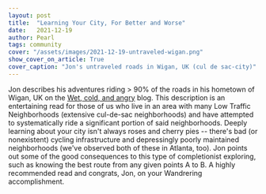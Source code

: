 ```yaml
---
layout: post
title:  "Learning Your City, For Better and Worse"
date:   2021-12-19
author: Pearl
tags: community
cover: "/assets/images/2021-12-19-untraveled-wigan.png"
show_cover_on_article: True
cover_caption: "Jon's untraveled roads in Wigan, UK (cul de sac-city)"
---
```


Jon describes his adventures riding > 90% of the roads in his hometown of Wigan, UK on the [Wet, cold, and angry](https://samuriinbred.wordpress.com/2021/12/19/end-of-a-wandrer-era/) blog. This description is an entertaining read for those of us who live in an area with many Low Traffic Neighborhoods (extensive cul-de-sac neighborhoods) and have attempted to systematically ride a significant portion of said neighborhoods. Deeply learning about your city isn't always roses and cherry pies -- there's bad (or nonexistent) cycling infrastructure and depressingly poorly maintained neighborhoods (we've observed both of these in Atlanta, too). Jon points out some of the good consequences to this type of completionist exploring, such as knowing the best route from any given points A to B. A highly recommended read and congrats, Jon, on your Wandrering accomplishment.
